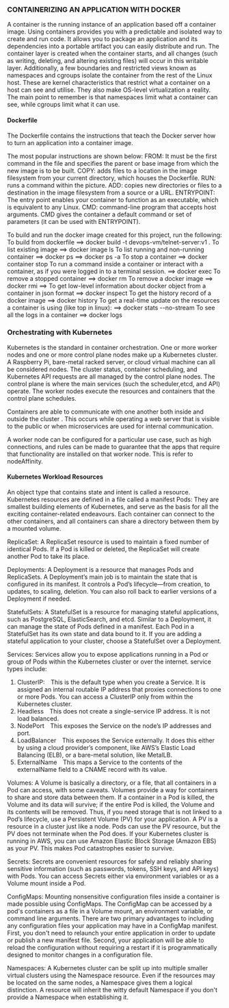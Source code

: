 ### CONTAINERIZING AN APPLICATION WITH DOCKER

A container is the running instance of an application based off a container image. Using containers provides you with a predictable and isolated way to create and run code. It allows you to package an application and its dependencies into a portable artifact you can easily distribute and run.
The container layer is created when the container starts, and all changes (such as writing, deleting, and altering existing files) will occur in this writable layer. 
Additionally, a few boundaries and restricted views known as namespaces and cgroups isolate the container from the rest of the Linux host. These are kernel characteristics that restrict what a container on a host can see and utilise. They also make OS-level virtualization a reality.
The main point to remember is that namespaces limit what a container can see, while cgroups limit what it can use.

#### Dockerfile
The Dockerfile contains the instructions that teach the Docker server how to turn an application into a container image.

The most popular instructions are shown below:
FROM: It must be the first command in the file and specifies the parent or base image from which the new image is to be built.
COPY: adds files to a location in the image filesystem from your current directory, which houses the Dockerfile.
RUN: runs a command within the picture.
ADD: copies new directories or files to a destination in the image filesystem from a source or a URL.
ENTRYPOINT: The entry point enables your container to function as an executable, which is equivalent to any Linux.
CMD: command-line program that accepts host arguments.
CMD gives the container a default command or set of parameters (it can be used with ENTRYPOINT).

To build and run the docker image created for this project, run the following:
To build from dockerfile
==> docker build -t devops-vm/telnet-server:v1 .
To list existing image
==> docker image ls
To list running and non-running container
==> docker ps
==> docker ps -a
To stop a container
==> docker container stop <container-name>
To run a command inside a container or interact with a container, as if you were logged in to a terminal session.
==> docker exec <container-name> <command>
To remove a stopped container
==> docker rm <container-name>
To remove a docker image
==> docker rmi <container-name>
==> To get low-level information about docker object from a container in json format
==> docker inspect <container-name>
To get the history record of a docker image
==> docker history <image-name or repository-name>
To get a real-time update on the resources a container is using (like top in linux):
==> docker stats --no-stream <container-name>
To see all the logs in a container
==> docker logs <container-name>


### Orchestrating with Kubernetes
Kubernetes is the standard in container orchestration. One or more worker nodes and one or more control plane nodes make up a Kubernetes cluster. A Raspberry Pi, bare-metal racked server, or cloud virtual machine can all be considered nodes. The cluster status, container scheduling, and Kubernetes API requests are all managed by the control plane nodes. The control plane is where the main services (such the scheduler,etcd, and API) operate. The worker nodes execute the resources and containers that the control plane schedules.

Containers are able to communicate with one another both inside and outside the cluster . This occurs while operating a web server that is visible to the public or when microservices are used for internal communication.

A worker node can be configured for a particular use case, such as high connections, and rules can be made to guarantee that the apps that require that functionality are installed on that worker node. This is refer to nodeAffinity.

#### Kubernetes Workload Resources
An object type that contains state and intent is called a resource. Kubernetes resources are defined in a file called a manifest
Pods: They are smallest building elements of Kubernetes, and serve as the basis for all the exciting container-related endeavours. Each container can connect to the other containers, and all containers can share a directory between them by a mounted volume.

ReplicaSet: A ReplicaSet resource is used to maintain a fixed number of identical Pods. If a Pod is killed or deleted, the ReplicaSet will create another Pod to take its place.

Deployments: A Deployment is a resource that manages Pods and ReplicaSets. A Deployment’s main job is to maintain the state that is configured in its manifest. It controls a Pod’s lifecycle—from creation, to updates, to scaling, deletion. You can also roll back to earlier versions of a Deployment if
needed.

StatefulSets: A StatefulSet is a resource for managing stateful applications, such as PostgreSQL, ElasticSearch, and etcd. Similar to a Deployment, it can manage the state of Pods defined in a manifest. Each Pod in a StatefulSet has its own state and data bound to it. If you are adding a stateful application to your cluster, choose a StatefulSet over a Deployment.

Services: Services allow you to expose applications running in a Pod or group of Pods within the Kubernetes cluster or over the internet.
service types include:
1. ClusterIP:  This is the default type when you create a Service. It is assigned an internal routable IP address that proxies connections to one or more Pods. You can access a ClusterIP only from within the Kubernetes cluster.
2. Headless  This does not create a single-service IP address. It is not load balanced.
3. NodePort  This exposes the Service on the node’s IP addresses and port.
4. LoadBalancer  This exposes the Service externally. It does this either by using a cloud provider’s component, like AWS’s Elastic Load Balancing (ELB), or a bare-metal solution, like MetalLB.
5. ExternalName  This maps a Service to the contents of the externalName field to a CNAME record with its value.

Volumes: A Volume is basically a directory, or a file, that all containers in a Pod can access, with some caveats. Volumes provide a way for containers to share and store data between them. If a container in a Pod is killed, the Volume and its data will survive; if the entire Pod is killed, the Volume and its contents will be removed. Thus, if you need storage that is not linked to a Pod’s lifecycle, use a Persistent Volume (PV) for your application. A PV is a resource in a cluster just like a node. Pods can use the PV resource, but the PV does
not terminate when the Pod does. If your Kubernetes cluster is running in AWS, you can use Amazon Elastic Block Storage (Amazon EBS) as your PV. This makes Pod catastrophes easier to survive.

Secrets: Secrets are convenient resources for safely and reliably sharing sensitive information (such as passwords, tokens, SSH keys, and API keys) with Pods. You can access Secrets either via environment variables or as a Volume
mount inside a Pod.

ConfigMaps: Mounting nonsensitive configuration files inside a container is made possible using ConfigMaps. The ConfigMap can be accessed by a pod's containers as a file in a Volume mount, an environment variable, or command line arguments. There are two primary advantages to including any configuration files your application may have in a ConfigMap manifest. First, you don't need to relaunch your entire application in order to update or publish a new manifest file. Second, your application will be able to reload the configuration without requiring a restart if it is programmatically designed to monitor changes in a configuration file.

Namespaces: A Kubernetes cluster can be split up into multiple smaller virtual clusters using the Namespace resource. Even if the resources may be located on the same nodes, a Namespace gives them a logical distinction. A resource will inherit the witty default Namespace if you don't provide a Namespace when establishing it.